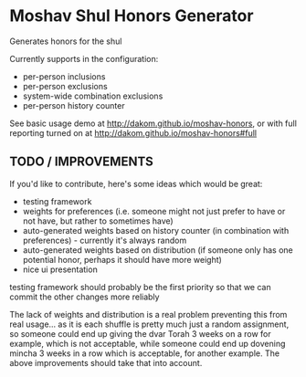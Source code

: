 # Moshav Shul Honors Generator

Generates honors for the shul

Currently supports in the configuration:
* per-person inclusions
* per-person exclusions
* system-wide combination exclusions
* per-person history counter

See basic usage demo at http://dakom.github.io/moshav-honors, or with full reporting turned on at http://dakom.github.io/moshav-honors#full

## TODO / IMPROVEMENTS

If you'd like to contribute, here's some ideas which would be great:
* testing framework
* weights for preferences (i.e. someone might not just prefer to have or not have, but rather to sometimes have)
* auto-generated weights based on history counter (in combination with preferences) - currently it's always random
* auto-generated weights based on distribution (if someone only has one potential honor, perhaps it should have more weight)
* nice ui presentation

testing framework should probably be the first priority so that we can commit the other changes more reliably

The lack of weights and distribution is a real problem preventing this from real usage... as it is each shuffle is pretty much just a random assignment, so someone could end up giving the dvar Torah 3 weeks on a row for example, which is not acceptable, while someone could end up dovening mincha 3 weeks in a row which is acceptable, for another example. The above improvements should take that into account.
